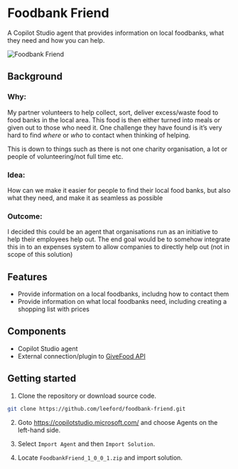 # Foodbank Friend
A Copilot Studio agent that provides information on local foodbanks, what they need and how you can help.

![Foodbank Friend](https://github.com/user-attachments/assets/71c54767-e138-446e-8710-5033645db4cf)

## Background

### Why:
My partner volunteers to help collect, sort, deliver excess/waste food to food banks in the local area. This food is then either turned into meals or given out to those who need it. One challenge they have found is it’s very hard to find *where* or *who* to contact when thinking of helping.

This is down to things such as there is not one charity organisation, a lot or people of volunteering/not full time etc.

### Idea:
How can we make it easier for people to find their local food banks, but also what they need, and make it as seamless as possible

### Outcome:
I decided this could be an agent that organisations run as an initiative to help their employees help out. The end goal would be to somehow integrate this in to an expenses system to allow companies to directly help out (not in scope of this solution)

## Features

* Provide information on a local foodbanks, includng how to contact them
* Provide information on what local foodbanks need, including creating a shopping list with prices

## Components
* Copilot Studio agent
* External connection/plugin to [GiveFood API](https://www.givefood.org.uk/api/)

## Getting started
1. Clone the repository or download source code.
  ```sh
  git clone https://github.com/leeford/foodbank-friend.git
  ```

2. Goto https://copilotstudio.microsoft.com/ and choose Agents on the left-hand side.

3. Select `Import Agent` and then `Import Solution`.

4. Locate `FoodbankFriend_1_0_0_1.zip` and import solution.
